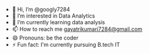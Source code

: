 - 👋 Hi, I’m @googly7284
- 👀 I’m interested in Data Analytics
- 🌱 I’m currently learning data analysis 
- 📫 How to reach me gayatrikumari7284@gmail.com
- 😄 Pronouns: be the coder 
- ⚡ Fun fact: I'm currently pursuing B.tech IT

<!---
googly7284/googly7284 is a ✨ special ✨ repository because its `README.md` (this file) appears on your GitHub profile.
You can click the Preview link to take a look at your changes.
--->
